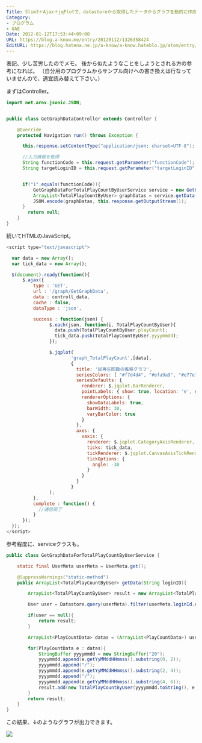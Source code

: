 ```yaml
---
Title: Slim3＋Ajax＋jqPlotで、datastoreから取得したデータからグラフを動的に作成する
Category:
- プログラム
- GAE
Date: 2012-01-12T17:53:44+09:00
URL: https://blog.a-know.me/entry/20120112/1326358424
EditURL: https://blog.hatena.ne.jp/a-know/a-know.hateblo.jp/atom/entry/12921228815727979355
---
```


表記、少し苦労したのでメモ。
後から似たようなことをしようとされる方の参考になれば。
（自分用のプログラムからサンプル向けへの書き換えは行なっていませんので、適宜読み替えて下さい。）


まずはController。


```java
import net.arnx.jsonic.JSON;


public class GetGraphDataController extends Controller {

    @Override
    protected Navigation run() throws Exception {

      this.response.setContentType("application/json; charset=UTF-8");

      //入力情報を取得
      String functionCode = this.request.getParameter("functionCode");
      String targetLoginID = this.request.getParameter("targetLoginID");


      if("1".equals(functionCode)){
          GetGraphDataForTotalPlayCountByUserService service = new GetGraphDataForTotalPlayCountByUserService();
          ArrayList<TotalPlayCountByUser> graphDatas = service.getData(targetLoginID);
          JSON.encode(graphDatas, this.response.getOutputStream());
      }
        return null;
    }
}
```



続いてHTMLのJavaScript。


```javascript
<script type="text/javascript">

  var data = new Array();
  var tick_data = new Array();

  $(document).ready(function(){
      $.ajax({
          type : 'GET',
          url : '/graph/GetGraphData',
          data : controll_data,
          cache : false,
          dataType : 'json',

          success : function(json) {
                $.each(json, function(i, TotalPlayCountByUser){
              	  data.push(TotalPlayCountByUser.playCount);
              	  tick_data.push(TotalPlayCountByUser.yyyymmdd);
                });

                $.jqplot(
                        'graph_TotalPlayCount',[data],
                        {
                          title: '総再生回数の推移グラフ',
                          seriesColors: [ "#f7d4d4", "#efa9a9", "#e77e7e", "#e05252", "#d82727"],
                          seriesDefaults: {
                            renderer: $.jqplot.BarRenderer,
                            pointLabels: { show: true, location: 'e', edgeTolerance: -15 },
                            rendererOptions: {
                              showDataLabels: true,
                              barWidth: 30,
                              varyBarColor: true
                            }
                          },
                          axes: {
                            xaxis: {
                              renderer: $.jqplot.CategoryAxisRenderer,
                              ticks: tick_data,
                              tickRenderer: $.jqplot.CanvasAxisTickRenderer,
                              tickOptions: {
                                angle: -30
                              }
                            }
                          }
                        }
                );
          },
          complete : function() {
            //通信完了
          }
      });
  });
</script>
```



参考程度に、serviceクラスも。


```java
public class GetGraphDataForTotalPlayCountByUserService {

    static final UserMeta userMeta = UserMeta.get();

    @SuppressWarnings("static-method")
    public ArrayList<TotalPlayCountByUser> getData(String loginID){

        ArrayList<TotalPlayCountByUser> result = new ArrayList<TotalPlayCountByUser>();

        User user = Datastore.query(userMeta).filter(userMeta.loginId.equal(loginID)).asSingle();

        if(user == null){
            return result;
        }

        ArrayList<PlayCountData> datas = (ArrayList<PlayCountData>) user.getPlayCountDataRefs().getModelList();

        for(PlayCountData e : datas){
            StringBuffer yyyymmdd = new StringBuffer("20");
            yyyymmdd.append(e.getYyMMddHHmmss().substring(0, 2));
            yyyymmdd.append("/");
            yyyymmdd.append(e.getYyMMddHHmmss().substring(2, 4));
            yyyymmdd.append("/");
            yyyymmdd.append(e.getYyMMddHHmmss().substring(4, 6));
            result.add(new TotalPlayCountByUser(yyyymmdd.toString(), e.getTotalPlayCount()));
        }
        return result;
    }
}
```



この結果、↓のようなグラフが出力できます。


<img src="//a-know.sakura.ne.jp/images/graph.png">


<script src="https://moshi-moshi.moshimo.works/moshimoshi/a_know_blog/20120112-1326358424?title=Slim3%EF%BC%8BAjax%EF%BC%8BjqPlot%E3%81%A7%E3%80%81datastore%E3%81%8B%E3%82%89%E5%8F%96%E5%BE%97%E3%81%97%E3%81%9F%E3%83%87%E3%83%BC%E3%82%BF%E3%81%8B%E3%82%89%E3%82%B0%E3%83%A9%E3%83%95%E3%82%92%E5%8B%95%E7%9A%84%E3%81%AB%E4%BD%9C%E6%88%90%E3%81%99%E3%82%8B"></script>
